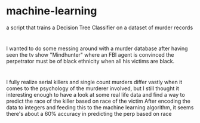 # machine-learning
a script that trains a Decision Tree Classifier on a dataset of murder records

#

 I wanted to do some messing around with a murder database after having seen the tv show "Mindhunter" where an FBI agent is convinced the perpetrator must be of black ethnicity when all his victims are black.

#

 I fully realize serial killers and single count murders differ vastly when it comes to the psychology of the murderer involved, but I still thought it interesting enough to have a look at some real life data and find a way to predict the race of the killer based on race of the victim
 After encoding the data to integers and feeding this to the machine learning algorithm, it seems there's about a 60% accuracy in predicting the perp based on race
